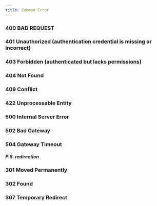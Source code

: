 ```yaml
---
title: Common Error
---
```


### 400 BAD REQUEST

### 401 Unauthorized  (authentication credential is missing or incorrect)

### 403 Forbidden  (authenticated but lacks permissions)

### 404 Not Found

### 409 Conflict

### 422 Unprocessable Entity

### 500 Internal Server Error

### 502 Bad Gateway

### 504 Gateway Timeout

##### P.S. redirection

### 301 Moved Permanently

### 302 Found

### 307 Temporary Redirect
